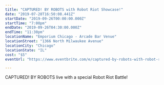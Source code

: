 ```yaml
---
title: "CAPTURED! BY ROBOTS with Robot Riot Showcase!"
date: "2019-07-28T16:50:08.441Z"
startDate: "2019-09-26T00:00:00.000Z"
startTime: "7:00pm"
endDate: "2019-09-26T04:30:00.000Z"
endTime: "11:30pm"
locationName: "Emporium Chicago - Arcade Bar Venue"
locationStreet: "1366 North Milwaukee Avenue"
locationCity: "Chicago"
locationState: "IL"
cost: "$5"
eventUrl: "https://www.eventbrite.com/e/captured-by-robots-with-robot-riot-showcase-tickets-65109539385"

---
```


CAPTURED! BY ROBOTS  live with a special Robot Riot Battle!

